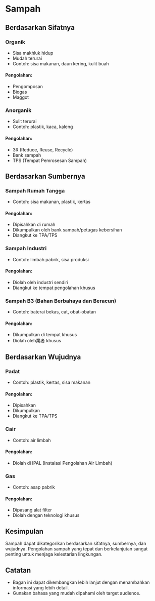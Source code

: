 # Sampah

## Berdasarkan Sifatnya

### Organik
- Sisa makhluk hidup
- Mudah terurai
- Contoh: sisa makanan, daun kering, kulit buah

#### Pengolahan:
- Pengomposan
- Biogas
- Maggot

### Anorganik
- Sulit terurai
- Contoh: plastik, kaca, kaleng

#### Pengolahan:
- 3R (Reduce, Reuse, Recycle)
- Bank sampah
- TPS (Tempat Pemrosesan Sampah)

## Berdasarkan Sumbernya

### Sampah Rumah Tangga
- Contoh: sisa makanan, plastik, kertas

#### Pengolahan:
- Dipisahkan di rumah
- Dikumpulkan oleh bank sampah/petugas kebersihan
- Diangkut ke TPA/TPS

### Sampah Industri
- Contoh: limbah pabrik, sisa produksi

#### Pengolahan:
- Diolah oleh industri sendiri
- Diangkut ke tempat pengolahan khusus

### Sampah B3 (Bahan Berbahaya dan Beracun)
- Contoh: baterai bekas, cat, obat-obatan

#### Pengolahan:
- Dikumpulkan di tempat khusus
- Diolah oleh業者 khusus

## Berdasarkan Wujudnya

### Padat
- Contoh: plastik, kertas, sisa makanan

#### Pengolahan:
- Dipisahkan
- Dikumpulkan
- Diangkut ke TPA/TPS

### Cair
- Contoh: air limbah

#### Pengolahan:
- Diolah di IPAL (Instalasi Pengolahan Air Limbah)

### Gas
- Contoh: asap pabrik

#### Pengolahan:
- Dipasang alat filter
- Diolah dengan teknologi khusus

## Kesimpulan

Sampah dapat dikategorikan berdasarkan sifatnya, sumbernya, dan wujudnya. Pengolahan sampah yang tepat dan berkelanjutan sangat penting untuk menjaga kelestarian lingkungan.

## Catatan

- Bagan ini dapat dikembangkan lebih lanjut dengan menambahkan informasi yang lebih detail.
- Gunakan bahasa yang mudah dipahami oleh target audience.
